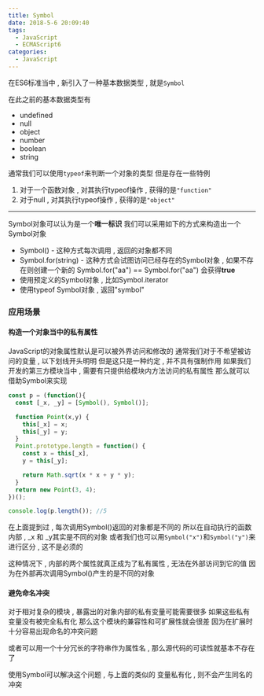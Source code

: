 ```yaml
---
title: Symbol
date: 2018-5-6 20:09:40
tags: 
  - JavaScript
  - ECMAScript6
categories: 
  - JavaScript
---
```

在ES6标准当中 , 新引入了一种基本数据类型 , 就是`Symbol`
<!-- more -->
在此之前的基本数据类型有
+ undefined
+ null
+ object
+ number
+ boolean
+ string

通常我们可以使用`typeof`来判断一个对象的类型
但是存在一些特例
1. 对于一个函数对象 , 对其执行typeof操作 , 获得的是`"function"`
2. 对于null , 对其执行typeof操作 , 获得的是`"object"`

---
Symbol对象可以认为是一个**唯一标识**
我们可以采用如下的方式来构造出一个Symbol对象
+ Symbol() - 这种方式每次调用 , 返回的对象都不同
+ Symbol.for(string) - 这种方式会试图访问已经存在的Symbol对象 , 如果不存在则创建一个新的
Symbol.for("aa") == Symbol.for("aa")  会获得**true**
+ 使用预定义的Symbol对象 , 比如Symbol.iterator
+ 使用typeof Symbol对象 , 返回"symbol"

### 应用场景

#### 构造一个对象当中的私有属性
JavaScript的对象属性默认是可以被外界访问和修改的
通常我们对于不希望被访问的变量 , 以下划线开头明明
但是这只是一种约定 , 并不具有强制作用
如果我们开发的第三方模块当中 , 需要有只提供给模块内方法访问的私有属性
那么就可以借助Symbol来实现
```javascript
const p = (function(){
  const [_x, _y] = [Symbol(), Symbol()];

  function Point(x,y) {
    this[_x] = x;
    this[_y] = y;
  }
  Point.prototype.length = function() {
    const x = this[_x],
    y = this[_y];

    return Math.sqrt(x * x + y * y);
  }
  return new Point(3, 4);
})();

console.log(p.length()); //5
```
在上面提到过 , 每次调用Symbol()返回的对象都是不同的
所以在自动执行的函数内部 , _x 和 _y其实是不同的对象
或者我们也可以用`Symbol("x")`和`Symbol("y")`来进行区分 , 这不是必须的

这种情况下 , 内部的两个属性就真正成为了私有属性 , 无法在外部访问到它的值
因为在外部再次调用Symbol()产生的是不同的对象

#### 避免命名冲突
对于相对复杂的模块 , 暴露出的对象内部的私有变量可能需要很多
如果这些私有变量没有被完全私有化
那么这个模块的兼容性和可扩展性就会很差
因为在扩展时十分容易出现命名的冲突问题

或者可以用一个十分冗长的字符串作为属性名 , 那么源代码的可读性就基本不存在了

使用Symbol可以解决这个问题 , 与上面的类似的
变量私有化 , 则不会产生同名的冲突